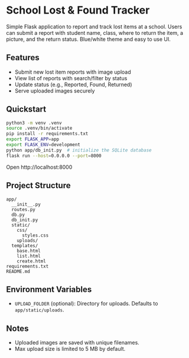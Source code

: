 # School Lost & Found Tracker

Simple Flask application to report and track lost items at a school. Users can submit a report with student name, class, where to return the item, a picture, and the return status. Blue/white theme and easy to use UI.

## Features
- Submit new lost item reports with image upload
- View list of reports with search/filter by status
- Update status (e.g., Reported, Found, Returned)
- Serve uploaded images securely

## Quickstart
```bash
python3 -m venv .venv
source .venv/bin/activate
pip install -r requirements.txt
export FLASK_APP=app
export FLASK_ENV=development
python app/db_init.py  # initialize the SQLite database
flask run --host=0.0.0.0 --port=8000
```

Open http://localhost:8000

## Project Structure
```
app/
  __init__.py
  routes.py
  db.py
  db_init.py
  static/
    css/
      styles.css
    uploads/
  templates/
    base.html
    list.html
    create.html
requirements.txt
README.md
```

## Environment Variables
- `UPLOAD_FOLDER` (optional): Directory for uploads. Defaults to `app/static/uploads`.

## Notes
- Uploaded images are saved with unique filenames.
- Max upload size is limited to 5 MB by default.

